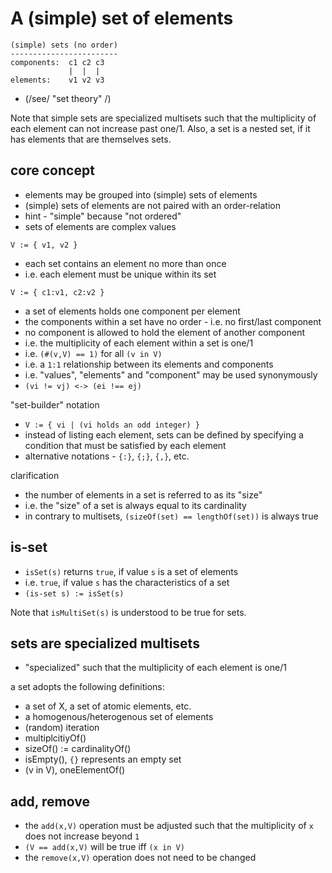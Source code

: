 
<!-- ======================================================================= -->
# A (simple) set of elements

```
(simple) sets (no order)
------------------------
components:  c1 c2 c3
             |  |  |
elements:    v1 v2 v3
```

* (/see/ "set theory" /)

Note that simple sets are specialized multisets such that the multiplicity
of each element can not increase past one/1. Also, a set is a nested set,
if it has elements that are themselves sets.

<!-- ======================================================================= -->
## core concept

* elements may be grouped into (simple) sets of elements
* (simple) sets of elements are not paired with an order-relation
* hint - "simple" because "not ordered"
* sets of elements are complex values

`V := { v1, v2 }`

* each set contains an element no more than once
* i.e. each element must be unique within its set

`V := { c1:v1, c2:v2 }`

* a set of elements holds one component per element
* the components within a set have no order - i.e. no first/last component
* no component is allowed to hold the element of another component
* i.e. the multiplicity of each element within a set is one/1
* i.e. `(#(v,V) == 1)` for all `(v in V)`
* i.e. a `1:1` relationship between its elements and components
* i.e. "values", "elements" and "component" may be used synonymously
* `(vi != vj) <-> (ei !== ej)`

"set-builder" notation

* `V := { vi | (vi holds an odd integer) }`
* instead of listing each element, sets can be defined by
  specifying a condition that must be satisfied by each element
* alternative notations - `{:}`, `{;}`, `{,}`, etc.

clarification

* the number of elements in a set is referred to as its "size"
* i.e. the "size" of a set is always equal to its cardinality
* in contrary to multisets, `(sizeOf(set) == lengthOf(set))` is always true

<!-- ======================================================================= -->
## is-set

* `isSet(s)` returns `true`, if value `s` is a set of elements
* i.e. `true`, if value `s` has the characteristics of a set
* `(is-set s) := isSet(s)`

Note that `isMultiSet(s)` is understood to be true for sets.

<!-- ======================================================================= -->
## sets are specialized multisets

* "specialized" such that the multiplicity of each element is one/1

a set adopts the following definitions:

* a set of X, a set of atomic elements, etc.
* a homogenous/heterogenous set of elements
* (random) iteration
* multiplcitiyOf()
* sizeOf() := cardinalityOf()
* isEmpty(), `{}` represents an empty set
* (v in V), oneElementOf()

<!-- ======================================================================= -->
## add, remove

* the `add(x,V)` operation must be adjusted such that the
  multiplicity of `x` does not increase beyond `1`
* `(V == add(x,V)` will be true iff `(x in V)`
* the `remove(x,V)` operation does not need to be changed
